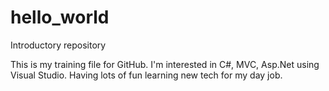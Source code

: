 # hello_world
Introductory repository

This is my training file for GitHub.
I'm interested in C#, MVC, Asp.Net using Visual Studio.
Having lots of fun learning new tech for my day job.
